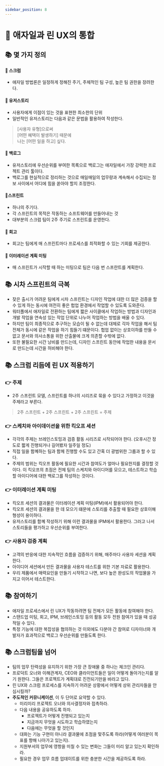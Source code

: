 ```yaml
---
sidebar_position: 8
---
```


# 🌈 애자일과 린 UX의 통합

## 📚 몇 가지 정의

#### 🎈 스크럼
- 애자일 방법론은 일정하게 정해진 주기, 주체적인 팀 구성, 높은 팀 권한을 장려한다.

#### 🎈 유저스토리
- 사용자에게 이점이 있는 것을 표현한 최소한의 단위
- 일반적인 유저스토리는 다음과 같은 문법을 활용하여 작성한다.

> [사용자 유형]으로써   
> [어떤 혜택이 발생하기] 때문에   
> 나는 [어떤 일을 하고] 싶다.   

#### 🎈 백로그
- 유저스토리에 우선순위를 부여한 목록으로 백로그는 애자일에서 가장 강력한 프로젝트 관리 툴이다.
- 백로그를 현실적으로 정리하는 것으로 매일매일의 업무량과 계속해서 수집되는 정보 사이에서 어디에 힘을 쏟아야 할지 조정한다.

#### 🎈스프린트
- 하나의 주기다.
- 각 스프린트의 목적은 작동하는 소프트웨어를 만들어내는 것
- 대부분의 스크럼 팀이 2주 주기로 스프린트를 운영한다.

#### 🎈 회고
- 회고는 팀에게 매 스프린트마다 프로세스를 최적화할 수 있는 기회를 제공한다.

#### 🎈 이터레이션 계획 미팅
- 매 스프린트가 시작할 때 하는 미팅으로 팀은 다음 번 스프란트를 계획한다.

## 📚 시차 스프린트의 극복
- 잦은 출시가 어려운 팀에게 시차 스프린트는 디자인 작업에 대한 더 많은 검증을 할 수 있게 하는 동시에 여전히 좋은 헙업 환경에서 작업할 수 있도록 도와준다.
- 워터폴에서 애자일로 전환하는 팀에게 짧은 사이클에서 작업하는 방법과 디자인과 개발 작업을 연속성 있는 작업 단위로 나누어 작업하는 방법을 배울 수 있다.
- 하지만 팀이 최종적으로 추구하는 모습이 될 수 없는데 대체로 각자 작업을 해서 팀 전체가 동시에 같은 작업을 하기 힘들기 떄문이다. 헙업 없이는 상호이하를 만들 수 없고 문서와 의사소통을 위한 산출물에 크게 의존할 수밖에 없다.
- 또한 불필요한 시간 낭비를 만드는데, 디자인 스프린트 동안에 작업한 내용을 문서로 만드는데 시간을 허비해야 한다.

## 📚 스크럼 리듬에 린 UX 적용하기

### 👉 주제
- 2주 스프린트 모델, 스프린트를 하나의 시리즈로 묶을 수 있다고 가정하고 이것을 주제라고 부른다.

> 2주 스프린트 + 2주 스프린트 + 2주 스프린트 = 주제

### 👉 스케치와 아이데이션을 위한 킥오프 세션
- 각각의 주제는 브레인스토밍과 검증 활동 시리즈로 시작되어야 한다. (오후시간 정도로 짧게 진행되거나 길어봤자 일주일 정도)
- 직접 일을 함꼐하는 팀과 함께 진행할 수도 있고 간혹 더 광범위한 그룹과 할 수 있다.
- 주제의 범위는 킥오프 활동에 필요한 시간과 참여도가 얼마나 필요한지를 결정할 것이다. 이 킥오프의 초점은 전체 팀의 스케치와 아이디어를 모으고, 테스트하고 학습할 아이디어에 대한 백로그를 작성하는 것이다.

### 👉 이터레이션 계획 미팅
- 킥오프 세션의 결과물은 이터레이션 계획 미팅(IPM)에서 활용되어야 한다.
- 킥오프 세션의 결과물을 한 데 모으기 떄문에 스토리를 추출할 때 필요한 상호이해 형성이 용이하다.
- 유저스토리를 함꼐 작성하기 위해 이런 결과물을 IPM에서 활용한다. 그러고 나서 스토리들을 평가하고 우선순위를 부여한다.

### 👉 사용자 검증 계획
- 고객의 반응에 대한 지속적인 흐름을 검증하기 위해, 매주마다 사용자 세션을 계획한다.
- 아이디어 세션에서 만든 결과물을 사용자 테스트를 위한 기본 자료로 활용한다.
- 우리 제품에서 매력요인을 만들기 시작하고 나면, 보다 높은 완성도의 작업물을 가지고 이어서 테스트한다.

## 📚 참여하기
- 애자일 프로세스에서 린 UX가 작동하려면 팀 전체가 모든 활동에 참여해야 한다.
- 스탠드업 미팅, 회고, IPM, 브레인스토밍 등의 활동 모두 전원 참여가 있을 때 성공적일 수 있다.
- 특정 기능에 대한 복잡성을 협의하는 것 이외에도 다분야 간 참여로 디자이너와 개발자가 효과적으로 백로그 우선순위를 만들도록 한다.

## 📚 스크럼팀을 넘어
- 팀의 업무 탄력성을 유지하기 위한 가장 큰 장애물 중 하나는 체크인 관리다.
- 프로덕트 오너와 이해관계자, CEO와 클라이언트들은 일이 어떻게 돌아가는지를 알기 원한다. 그들은 프로젝트가 계획대로 진전되기만을 바라고 있다.
- 린 UX와 스크럼 프로세스를 지속하기 어려운 상황에서 어떻게 상위 관리자들을 안심시킬까?
- **주도적인 커뮤니케이션**, 이 두 단어로 요약할 수 있다.
  - 미리미리 프로젝트 오너와 의사결정자와 접촉하라.
  - 다음 내용을 공유하도록 하자.
    - 프로젝트가 어떻게 진행되고 있는지
    - 지금까지 무엇을 시도하고 학습하였는지
    - 다음에는 무엇을 할 것인지
  - 대화는 기능 구현이 아니라 결과물에 초점을 맟주도록 하라(어떻게 여러분이 목표를 향해 나아가고 있는지).
  - 지원부서의 업무에 영항을 미칠 수 있는 변화는 그들이 미리 알고 있는지 확인하라.
  - 필요한 경우 업무 흐름 업데이트를 위한 충분한 시간을 제공하도록 하라.
